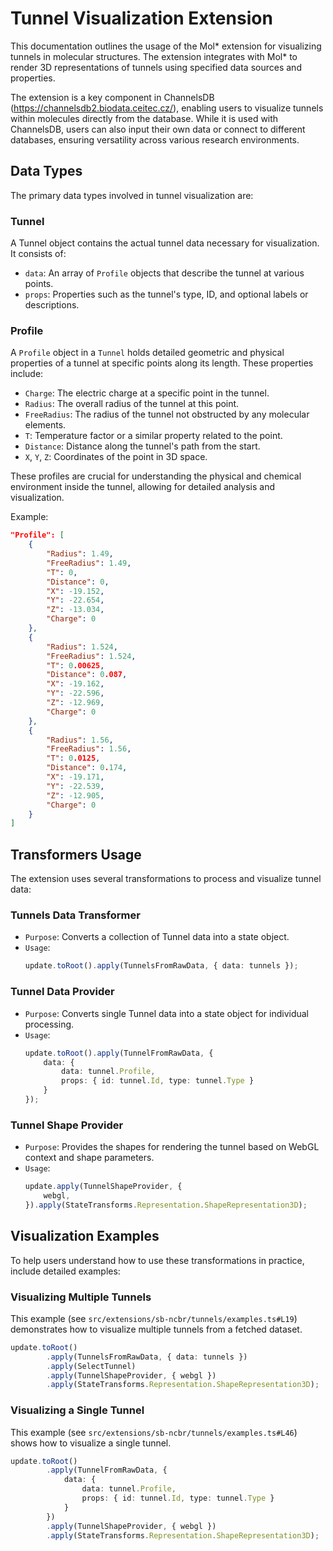 # Tunnel Visualization Extension
This documentation outlines the usage of the Mol* extension for visualizing tunnels in molecular structures. The extension integrates with Mol* to render 3D representations of tunnels using specified data sources and properties.

The extension is a key component in ChannelsDB (https://channelsdb2.biodata.ceitec.cz/), enabling users to visualize tunnels within molecules directly from the database. While it is used with ChannelsDB, users can also input their own data or connect to different databases, ensuring versatility across various research environments.

## Data Types
The primary data types involved in tunnel visualization are:

### Tunnel
A Tunnel object contains the actual tunnel data necessary for visualization. It consists of:

- `data`: An array of `Profile` objects that describe the tunnel at various points.
- `props`: Properties such as the tunnel's type, ID, and optional labels or descriptions.

### Profile
A `Profile` object in a `Tunnel` holds detailed geometric and physical properties of a tunnel at specific points along its length. These properties include:

- `Charge`: The electric charge at a specific point in the tunnel.
- `Radius`: The overall radius of the tunnel at this point.
- `FreeRadius`: The radius of the tunnel not obstructed by any molecular elements.
- `T`: Temperature factor or a similar property related to the point.
- `Distance`: Distance along the tunnel's path from the start.
- `X`, `Y`, `Z`: Coordinates of the point in 3D space.

These profiles are crucial for understanding the physical and chemical environment inside the tunnel, allowing for detailed analysis and visualization.

Example:
```json
"Profile": [
    {
        "Radius": 1.49,
        "FreeRadius": 1.49,
        "T": 0,
        "Distance": 0,
        "X": -19.152,
        "Y": -22.654,
        "Z": -13.034,
        "Charge": 0
    },
    {
        "Radius": 1.524,
        "FreeRadius": 1.524,
        "T": 0.00625,
        "Distance": 0.087,
        "X": -19.162,
        "Y": -22.596,
        "Z": -12.969,
        "Charge": 0
    },
    {
        "Radius": 1.56,
        "FreeRadius": 1.56,
        "T": 0.0125,
        "Distance": 0.174,
        "X": -19.171,
        "Y": -22.539,
        "Z": -12.905,
        "Charge": 0
    }
]
```
## Transformers Usage
The extension uses several transformations to process and visualize tunnel data:

### Tunnels Data Transformer
- `Purpose`: Converts a collection of Tunnel data into a state object.
- `Usage`:
    ```typescript
    update.toRoot().apply(TunnelsFromRawData, { data: tunnels });
    ```

### Tunnel Data Provider
- `Purpose`: Converts single Tunnel data into a state object for individual processing.
- `Usage`:
    ```typescript
    update.toRoot().apply(TunnelFromRawData, {
        data: {
            data: tunnel.Profile,
            props: { id: tunnel.Id, type: tunnel.Type }
        }
    });
    ```

### Tunnel Shape Provider
- `Purpose`: Provides the shapes for rendering the tunnel based on WebGL context and shape parameters.
- `Usage`:
    ```typescript
    update.apply(TunnelShapeProvider, {
        webgl,
    }).apply(StateTransforms.Representation.ShapeRepresentation3D);
    ```

## Visualization Examples
To help users understand how to use these transformations in practice, include detailed examples:

### Visualizing Multiple Tunnels
This example (see `src/extensions/sb-ncbr/tunnels/examples.ts#L19`) demonstrates how to visualize multiple tunnels from a fetched dataset.
```typescript
update.toRoot()
        .apply(TunnelsFromRawData, { data: tunnels })
        .apply(SelectTunnel)
        .apply(TunnelShapeProvider, { webgl })
        .apply(StateTransforms.Representation.ShapeRepresentation3D);
```

### Visualizing a Single Tunnel
This example (see `src/extensions/sb-ncbr/tunnels/examples.ts#L46`) shows how to visualize a single tunnel.
```typescript
update.toRoot()
        .apply(TunnelFromRawData, {
            data: {
                data: tunnel.Profile,
                props: { id: tunnel.Id, type: tunnel.Type }
            }
        })
        .apply(TunnelShapeProvider, { webgl })
        .apply(StateTransforms.Representation.ShapeRepresentation3D);
```
